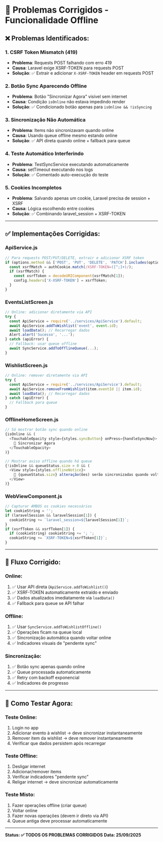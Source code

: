 # 🔧 Problemas Corrigidos - Funcionalidade Offline

## ❌ **Problemas Identificados:**

### 1. **CSRF Token Mismatch (419)**
- **Problema**: Requests POST falhando com erro 419
- **Causa**: Laravel exige XSRF-TOKEN para requests POST
- **Solução**: ✅ Extrair e adicionar `X-XSRF-TOKEN` header em requests POST

### 2. **Botão Sync Aparecendo Offline**
- **Problema**: Botão "Sincronizar Agora" visível sem internet
- **Causa**: Condição `isOnline` não estava impedindo render
- **Solução**: ✅ Condicionado botão apenas para `isOnline && !isSyncing`

### 3. **Sincronização Não Automática**
- **Problema**: Items não sincronizavam quando online
- **Causa**: Usando queue offline mesmo estando online
- **Solução**: ✅ API direta quando online + fallback para queue

### 4. **Teste Automático Interferindo**
- **Problema**: TestSyncService executando automaticamente
- **Causa**: setTimeout executando nos logs
- **Solução**: ✅ Comentado auto-execução do teste

### 5. **Cookies Incompletos**
- **Problema**: Salvando apenas um cookie, Laravel precisa de session + XSRF
- **Causa**: Lógica escolhendo entre cookies
- **Solução**: ✅ Combinando laravel_session + XSRF-TOKEN

---

## ✅ **Implementações Corrigidas:**

### **ApiService.js**
```javascript
// Para requests POST/PUT/DELETE, extrair e adicionar XSRF token
if (options.method && ['POST', 'PUT', 'DELETE', 'PATCH'].includes(options.method.toUpperCase())) {
  const xsrfMatch = authCookie.match(/XSRF-TOKEN=([^;]+)/);
  if (xsrfMatch) {
    const xsrfToken = decodeURIComponent(xsrfMatch[1]);
    config.headers['X-XSRF-TOKEN'] = xsrfToken;
  }
}
```

### **EventsListScreen.js**
```javascript
// Online: adicionar diretamente via API
try {
  const ApiService = require('../services/ApiService').default;
  await ApiService.addToWishlist('event', event.id);
  await loadData(); // Recarregar dados
  Alert.alert('Sucesso', '...');
} catch (apiError) {
  // Fallback: usar queue offline
  await SyncService.addToOfflineQueue(...);
}
```

### **WishlistScreen.js**
```javascript
// Online: remover diretamente via API
try {
  const ApiService = require('../services/ApiService').default;
  await ApiService.removeFromWishlist(item.eventId || item.id);
  await loadData(); // Recarregar dados
} catch (apiError) {
  // Fallback para queue
}
```

### **OfflineHomeScreen.js**
```javascript
// Só mostrar botão sync quando online
{isOnline && (
  <TouchableOpacity style={styles.syncButton} onPress={handleSyncNow}>
    🔄 Sincronizar Agora
  </TouchableOpacity>
)}

// Mostrar aviso offline quando há queue
{!isOnline && queueStatus.size > 0 && (
  <View style={styles.offlineNotice}>
    📱 {queueStatus.size} alteração(ões) serão sincronizadas quando voltar online
  </View>
)}
```

### **WebViewComponent.js**
```javascript
// Capturar AMBOS os cookies necessários
let cookieString = '';
if (laravelSession && laravelSession[1]) {
  cookieString += `laravel_session=${laravelSession[1]}`;
}
if (xsrfToken && xsrfToken[1]) {
  if (cookieString) cookieString += '; ';
  cookieString += `XSRF-TOKEN=${xsrfToken[1]}`;
}
```

---

## 🎯 **Fluxo Corrigido:**

### **Online:**
1. ✅ Usar API direta (`ApiService.addToWishlist()`)
2. ✅ XSRF-TOKEN automaticamente extraído e enviado
3. ✅ Dados atualizados imediatamente via `loadData()`
4. ✅ Fallback para queue se API falhar

### **Offline:**
1. ✅ Usar `SyncService.addToWishlistOffline()`
2. ✅ Operações ficam na queue local
3. ✅ Sincronização automática quando voltar online
4. ✅ Indicadores visuais de "pendente sync"

### **Sincronização:**
1. ✅ Botão sync apenas quando online
2. ✅ Queue processada automaticamente
3. ✅ Retry com backoff exponencial
4. ✅ Indicadores de progresso

---

## 🧪 **Como Testar Agora:**

### **Teste Online:**
1. Login no app
2. Adicionar evento à wishlist → deve sincronizar instantaneamente
3. Remover item da wishlist → deve remover instantaneamente
4. Verificar que dados persistem após recarregar

### **Teste Offline:**
1. Desligar internet
2. Adicionar/remover items
3. Verificar indicadores "pendente sync"
4. Religar internet → deve sincronizar automaticamente

### **Teste Misto:**
1. Fazer operações offline (criar queue)
2. Voltar online
3. Fazer novas operações (devem ir direto via API)
4. Queue antiga deve processar automaticamente

---

**Status: ✅ TODOS OS PROBLEMAS CORRIGIDOS**
**Data: 25/09/2025**
